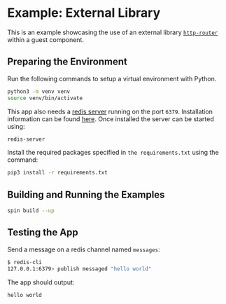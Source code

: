 # Example: External Library

This is an example showcasing the use of an external library [`http-router`](https://pypi.org/project/http-router/) within a guest component. 

## Preparing the Environment

Run the following commands to setup a virtual environment with Python.

```bash
python3 -m venv venv
source venv/bin/activate
```

This app also needs a [redis server](https://redis.io/) running on the port `6379`. Installation information can be found [here](https://redis.io/docs/install/). Once installed the server can be started using:

```bash
redis-server
```

Install the required packages specified in `the requirements.txt` using the command:

```bash
pip3 install -r requirements.txt
```

## Building and Running the Examples

```bash
spin build --up
```

## Testing the App

Send a message on a redis channel named `messages`:

```bash
$ redis-cli
127.0.0.1:6379> publish messaged "hello world"
```

The app should output:

```bash
hello world
```